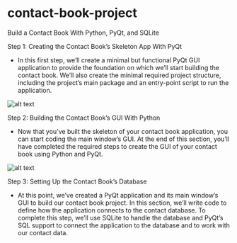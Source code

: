 # contact-book-project

Build a Contact Book With Python, PyQt, and SQLite

Step 1: Creating the Contact Book’s Skeleton App With PyQt

- In this first step, we’ll create a minimal but functional PyQt GUI application to provide the foundation on which we’ll start building the contact book.
We’ll also create the minimal required project structure, including the project’s main package and an entry-point script to run the application.

![alt text](https://drive.google.com/file/d/1yIT5IpkdxTvG4CBLH4a9pvwl2uqwi_kG/view?usp=drive_link)

Step 2: Building the Contact Book’s GUI With Python

- Now that you’ve built the skeleton of your contact book application, you can start coding the main window’s GUI.
At the end of this section, you’ll have completed the required steps to create the GUI of your contact book using Python and PyQt.

![alt text](https://drive.google.com/file/d/1s-aUPMUOEBiBpLtXXtyRJr-uLlSleCHp/view?usp=drive_link)

Step 3: Setting Up the Contact Book’s Database

- At this point, we’ve created a PyQt application and its main window’s GUI to build our contact book project. In this section, we’ll write code to define how the application connects to the contact database. To complete this step, we’ll use SQLite to handle the database and PyQt’s SQL support to connect the application to the database and to work with our contact data.